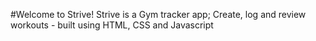 #Welcome to Strive!
Strive is a Gym tracker app; Create, log and review workouts - built using HTML, CSS and Javascript
